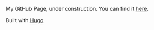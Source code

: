 My GitHub Page, under construction.
You can find it <a href="http://edoardodebenedetti.me">here</a>.

Built with [Hugo](https://gohugo.io)
